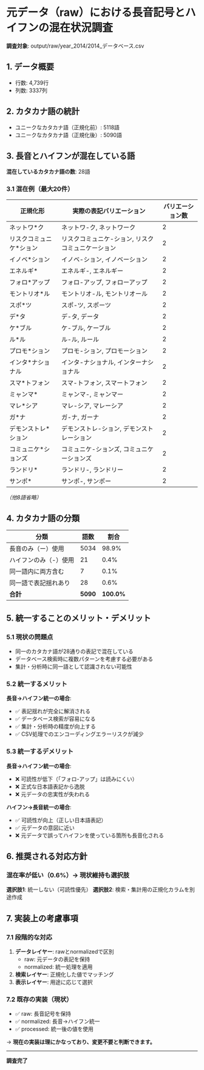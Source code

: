 # 元データ（raw）における長音記号とハイフンの混在状況調査

**調査対象**: output/raw/year_2014/2014_データベース.csv

## 1. データ概要

- 行数: 4,739行
- 列数: 3337列

## 2. カタカナ語の統計

- ユニークなカタカナ語（正規化前）: 5118語
- ユニークなカタカナ語（正規化後）: 5090語

## 3. 長音とハイフンが混在している語

**混在しているカタカナ語の数**: 28語

### 3.1 混在例（最大20件）

| 正規化形 | 実際の表記バリエーション | バリエーション数 |
|---------|----------------------|---------------|
| ネットワ*ク | ネットワ-ク, ネットワーク | 2 |
| リスクコミュニケ*ション | リスクコミュニケ-ション, リスクコミュニケーション | 2 |
| イノベ*ション | イノベ-ション, イノベーション | 2 |
| エネルギ* | エネルギ-, エネルギー | 2 |
| フォロ*アップ | フォロ-アップ, フォローアップ | 2 |
| モントリオ*ル | モントリオ-ル, モントリオール | 2 |
| スポ*ツ | スポ-ツ, スポーツ | 2 |
| デ*タ | デ-タ, データ | 2 |
| ケ*ブル | ケ-ブル, ケーブル | 2 |
| ル*ル | ル-ル, ルール | 2 |
| プロモ*ション | プロモ-ション, プロモーション | 2 |
| インタ*ナショナル | インタ-ナショナル, インターナショナル | 2 |
| スマ*トフォン | スマ-トフォン, スマートフォン | 2 |
| ミャンマ* | ミャンマ-, ミャンマー | 2 |
| マレ*シア | マレ-シア, マレーシア | 2 |
| ガ*ナ | ガ-ナ, ガーナ | 2 |
| デモンストレ*ション | デモンストレ-ション, デモンストレーション | 2 |
| コミュニケ*ションズ | コミュニケ-ションズ, コミュニケーションズ | 2 |
| ランドリ* | ランドリ-, ランドリー | 2 |
| サンポ* | サンポ-, サンポー | 2 |

*（他8語省略）*

## 4. カタカナ語の分類

| 分類 | 語数 | 割合 |
|------|------|------|
| 長音のみ（ー）使用 | 5034 | 98.9% |
| ハイフンのみ（-）使用 | 21 | 0.4% |
| 同一語内に両方含む | 7 | 0.1% |
| 同一語で表記揺れあり | 28 | 0.6% |
| **合計** | **5090** | **100.0%** |

## 5. 統一することのメリット・デメリット

### 5.1 現状の問題点

- 同一のカタカナ語が28通りの表記で混在している
- データベース検索時に複数パターンを考慮する必要がある
- 集計・分析時に同一語として認識されない可能性

### 5.2 統一するメリット

**長音→ハイフン統一の場合**:
- ✅ 表記揺れが完全に解消される
- ✅ データベース検索が容易になる
- ✅ 集計・分析時の精度が向上する
- ✅ CSV処理でのエンコーディングエラーリスクが減少

### 5.3 統一するデメリット

**長音→ハイフン統一の場合**:
- ❌ 可読性が低下（「フォロ-アップ」は読みにくい）
- ❌ 正式な日本語表記から逸脱
- ❌ 元データの忠実性が失われる

**ハイフン→長音統一の場合**:
- ✅ 可読性が向上（正しい日本語表記）
- ✅ 元データの意図に近い
- ❌ 元データで誤ってハイフンを使っている箇所も長音化される

## 6. 推奨される対応方針

### 混在率が低い（0.6%）→ 現状維持も選択肢

**選択肢1**: 統一しない（可読性優先）
**選択肢2**: 検索・集計用の正規化カラムを別途作成

## 7. 実装上の考慮事項

### 7.1 段階的な対応

1. **データレイヤー**: rawとnormalizedで区別
   - raw: 元データの表記を保持
   - normalized: 統一処理を適用
2. **検索レイヤー**: 正規化した値でマッチング
3. **表示レイヤー**: 用途に応じて選択

### 7.2 既存の実装（現状）

- ✅ raw: 長音記号を保持
- ✅ normalized: 長音→ハイフン統一
- ✅ processed: 統一後の値を使用

→ **現在の実装は理にかなっており、変更不要と判断できます。**

---

**調査完了**
